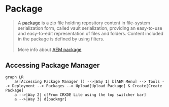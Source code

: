 # Package 

> A [package](https://experienceleague.adobe.com/docs/experience-manager-cloud-service/content/implementing/developer-tools/package-manager.html?lang=en) is a zip file holding repository content in file-system serialization form, called vault serialization, providing an easy-to-use and easy-to-edit representation of files and folders. Content included in the package is defined by using filters. <br><br>
> More info about [AEM package](https://experienceleague.adobe.com/docs/experience-manager-cloud-service/content/implementing/developer-tools/package-manager.html?lang=en)

## Accessing Package Manager 
``` mermaid
graph LR
	a([Accessing Package Manager ]) -->|Way 1| b[AEM Menu] --> Tools --> Deployment --> Packages --> Upload[Upload Package] & Create[Create Package]
	a -->|Way 2| c[From CRXDE Lite using the top switcher bar]
	a -->|Way 3| d[packmgr] 
```

